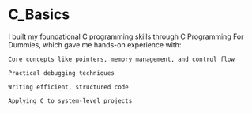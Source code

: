 # C_Basics

I built my foundational C programming skills through C Programming For Dummies, which gave me hands-on experience with:

    Core concepts like pointers, memory management, and control flow

    Practical debugging techniques

    Writing efficient, structured code

    Applying C to system-level projects
